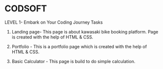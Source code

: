 # CODSOFT
LEVEL 1- Embark on Your Coding Journey
 Tasks
  1. Landing page- This page is about kawasaki bike booking platform. Page is created with the help of HTML & CSS.

  2. Portfolio - This is a portfolio page which is created  with the help of HTML & CSS.

  3. Basic Calculator - This page is build to do simple calculation.
